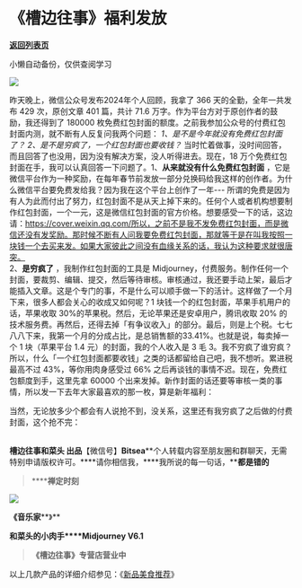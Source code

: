 # 《槽边往事》福利发放

[**返回列表页**](/gzh/槽边往事)

小懒自动备份，仅供查阅学习

![](https://mmbiz.qpic.cn/mmbiz_jpg/Ia6gU9JNtkoOKiaEBCNBKbSUOialtG9dSMV7IgUPsPv1sE3gZa6f14f58HWy1vXqGxYfuzFgG7ZSSVTYp8zFNtUA/640?wx_fmt=jpeg&from;=appmsg)

‍‍昨天晚上，微信公众号发布2024年个人回顾，我拿了 366 天的全勤，全年一共发布 429 次，原创文章 401 篇，共计 71.6
万字。作为平台方对于原创作者的鼓励，我还得到了 180000 枚免费红包封面的额度。之前我参加公众号的付费红包封面内测，就不断有人反复问我两个问题：
_1、是不是今年就没有免费红包封面了？_ _2、是不是穷疯了，一个红包封面也要收钱？_
当时忙着做事，没时间回答，而且回答了也没用，因为没有解决方案，没人听得进去。现在，18
万个免费红包封面在手，我可以认真回答一下问题了。1、**从来就没有什么免费红包封面**
，它是微信平台作为一种奖励，在每年春节前发放一部分兑换码给我这样的创作者。为什么微信平台要免费发给我？因为我在这个平台上创作了一年---
所谓的免费是因为有人为此而付出了努力，红包封面不是从天上掉下来的。任何个人或者机构想要制作红包封面，一个一元，这是微信红包封面的官方价格。想要感受一下的话，这边请：https://cover.weixin.qq.com/所以，之前不是我不发免费红包封面，而是微信还没有发奖励。那时候不断有人问我要免费红包封面，那就等于是在叫我按照一块钱一个去买来发。如果大家彼此之间没有血缘关系的话，我认为这种要求就很唐突。  
2、**是穷疯了** ，我制作红包封面的工具是
Midjourney，付费服务。制作任何一个封面，要裁剪、编辑、提交，然后等待审核。审核通过，我还要手动上架，最后才能插入文章。这是个专门的事，不是什么可以顺手做一下的活计。这样做了一个月下来，很多人都会关心的收成又如何呢？1
块钱一个的红包封面，苹果手机用户的话，苹果收取 30%的苹果税。然后，无论苹果还是安卓用户，腾讯收取 20%
的技术服务费。再然后，还得去掉「有争议收入」的部分。最后，则是上个税。七七八八下来，我第一个月的分成占比，是总销售额的33.41%。也就是说，每卖掉一个 1
块（苹果平台 1.4 元）的封面，我的个人收入是 3 毛
3。我不穷疯了谁穷疯？所以，什么「一个红包封面都要收钱」之类的话都留给自己吧，我不想听。累进税最高不过 43%，等你用肉身感受过 66%
之后再谈钱的事情不迟。现在，免费红包额度到手，这里先拿 60000
个出来发掉。新作封面的话还要等审核一类的事情，所以发一下去年大家最喜欢的那一枚，算是新年福利：  

当然，无论放多少个都会有人说抢不到，没关系，这里还有我穷疯了之后做的付费封面，这个抢不完：‍

‍  
**槽边往事****和菜头
出品******【微信号】****Bitsea******个人转载内容至朋友圈和群聊天，无需特别申请版权许可。****请你相信我，****我所说的每一句话，****都是错的**

> ******禅定时刻**

![](https://mmbiz.qpic.cn/mmbiz_jpg/Ia6gU9JNtkofcKfsibW17sD5PH9CM8UzeaLlabiaNdue8IDrfPAicicH5X9IoZEK8JSbicEIasu6re2OjDrowdq4DGA/640?wx_fmt=jpeg&from;=appmsg)

**《音乐家****》**

**和菜头的小肉手****Midjourney V6.1**

> **《槽边往事》专营店营业中**

以上几款产品的详细介绍参见：《[新品美食推荐](https://mp.weixin.qq.com/s?__biz=MjM5MjAzODU2MA==&mid=2652801681&idx=1&sn=14620ec952928e23d02fc38dcf3acdeb&scene=21#wechat_redirect)》

  

  


